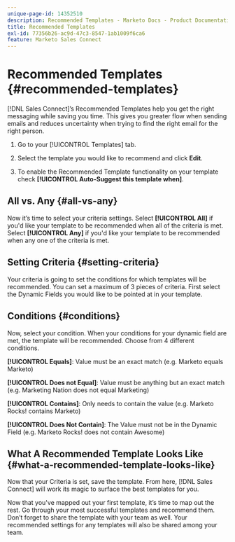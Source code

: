 ```yaml
---
unique-page-id: 14352510
description: Recommended Templates - Marketo Docs - Product Documentation
title: Recommended Templates
exl-id: 77356b26-ac9d-47c3-8547-1ab1009f6ca6
feature: Marketo Sales Connect
---
```

# Recommended Templates {#recommended-templates}

[!DNL Sales Connect]’s Recommended Templates help you get the right messaging while saving you time. This gives you greater flow when sending emails and reduces uncertainty when trying to find the right email for the right person.

1. Go to your [!UICONTROL Templates] tab.

1. Select the template you would like to recommend and click **Edit**.

1. To enable the Recommended Template functionality on your template check **[!UICONTROL Auto-Suggest this template when]**.

## All vs. Any {#all-vs-any}

Now it’s time to select your criteria settings. Select **[!UICONTROL All]** if you'd like your template to be recommended when all of the criteria is met. Select **[!UICONTROL Any]** if you'd like your template to be recommended when any one of the criteria is met.

## Setting Criteria {#setting-criteria}

Your criteria is going to set the conditions for which templates will be recommended. You can set a maximum of 3 pieces of criteria. First select the Dynamic Fields you would like to be pointed at in your template.

## Conditions {#conditions}

Now, select your condition. When your conditions for your dynamic field are met, the template will be recommended. Choose from 4 different conditions.

**[!UICONTROL Equals]**: Value must be an exact match (e.g. Marketo equals Marketo)

**[!UICONTROL Does not Equal]**: Value must be anything but an exact match (e.g. Marketing Nation does not equal Marketing)

**[!UICONTROL Contains]**: Only needs to contain the value (e.g. Marketo Rocks! contains Marketo)

**[!UICONTROL Does Not Contain]**: The Value must not be in the Dynamic Field (e.g. Marketo Rocks! does not contain Awesome)

## What A Recommended Template Looks Like {#what-a-recommended-template-looks-like}

Now that your Criteria is set, save the template. From here, [!DNL Sales Connect] will work its magic to surface the best templates for you.

Now that you've mapped out your first template, it’s time to map out the rest. Go through your most successful templates and recommend them. Don’t forget to share the template with your team as well. Your recommended settings for any templates will also be shared among your team.
